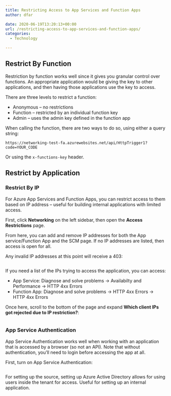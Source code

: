 ```yaml
---
title: Restricting Access to App Services and Function Apps
author: dfar

date: 2020-06-19T13:20:13+00:00
url: /restricting-access-to-app-services-and-function-apps/
categories:
  - Technology

---
```

## Restrict By Function

Restriction by function works well since it gives you granular control over functions. An appropriate application would be giving the key to other applications, and then having those applications use the key to access.  
  
There are three levels to restrict a function:

  * Anonymous &#8211; no restrictions
  * Function &#8211; restricted by an individual function key
  * Admin &#8211; uses the admin key defined in the function app

When calling the function, there are two ways to do so, using either a query string:

<pre class="wp-block-code"><code>https:&#47;&#47;networking-test-fa.azurewebsites.net/api/HttpTrigger1?code=YOUR_CODE</code></pre>

Or using the `x-functions-key` header.

## Restrict by Application

### Restrict By IP

For Azure App Services and Function Apps, you can restrict access to them based on IP address &#8211; useful for building internal applications with limited access.

First, click **Networking** on the left sidebar, then open the **Access Restrictions** page.

From here, you can add and remove IP addresses for both the App service/Function App and the SCM page. If no IP addresses are listed, then access is open for all.

Any invalid IP addresses at this point will receive a 403:<figure class="wp-block-image size-large">

<img src="https://dfar.io/wp-content/uploads/2020/06/image-1024x306.png" alt="" class="wp-image-1208" srcset="https://40.76.37.251/wp-content/uploads/2020/06/image-1024x306.png 1024w, https://40.76.37.251/wp-content/uploads/2020/06/image-300x90.png 300w, https://40.76.37.251/wp-content/uploads/2020/06/image-768x229.png 768w, https://40.76.37.251/wp-content/uploads/2020/06/image.png 1178w" sizes="(max-width: 709px) 85vw, (max-width: 909px) 67vw, (max-width: 1362px) 62vw, 840px" /> </figure> 

If you need a list of the IPs trying to access the application, you can access:

  * App Service: Diagnose and solve problems -> Availabilty and Performance -> HTTP 4xx Errors
  * Function App: Diagnose and solve problems -> HTTP 4xx Errors -> HTTP 4xx Errors

Once here, scroll to the bottom of the page and expand **Which client IPs got rejected due to IP restriction?**:<figure class="wp-block-image size-large">

<img src="https://dfar.io/wp-content/uploads/2020/06/image-1-1024x402.png" alt="" class="wp-image-1212" srcset="https://40.76.37.251/wp-content/uploads/2020/06/image-1-1024x402.png 1024w, https://40.76.37.251/wp-content/uploads/2020/06/image-1-300x118.png 300w, https://40.76.37.251/wp-content/uploads/2020/06/image-1-768x302.png 768w, https://40.76.37.251/wp-content/uploads/2020/06/image-1-1536x603.png 1536w, https://40.76.37.251/wp-content/uploads/2020/06/image-1-2048x804.png 2048w, https://40.76.37.251/wp-content/uploads/2020/06/image-1-1200x471.png 1200w" sizes="(max-width: 709px) 85vw, (max-width: 909px) 67vw, (max-width: 1362px) 62vw, 840px" /> </figure> 

### App Service Authentication

App Service Authentication works well when working with an application that is accessed by a browser (so not an API). Note that without authentication, you&#8217;ll need to login before accessing the app at all.

First, turn on App Service Authentication:<figure class="wp-block-image size-large">

<img src="https://dfar.io/wp-content/uploads/2020/07/image-801x1024.png" alt="" class="wp-image-1220" srcset="https://40.76.37.251/wp-content/uploads/2020/07/image-801x1024.png 801w, https://40.76.37.251/wp-content/uploads/2020/07/image-235x300.png 235w, https://40.76.37.251/wp-content/uploads/2020/07/image-768x982.png 768w, https://40.76.37.251/wp-content/uploads/2020/07/image.png 1088w" sizes="(max-width: 709px) 85vw, (max-width: 909px) 67vw, (max-width: 984px) 61vw, (max-width: 1362px) 45vw, 600px" /> </figure> 

For setting up the source, setting up Azure Active Directory allows for using users inside the tenant for access. Useful for setting up an internal application.